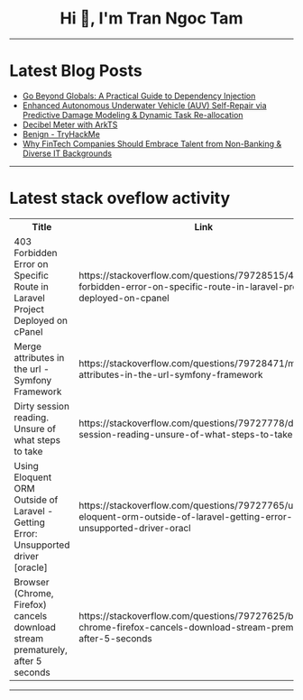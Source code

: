 <h1 align="center">Hi 👋, I'm Tran Ngoc Tam</h1>

---

# Latest Blog Posts 
<!-- BLOG-POST-LIST:START -->
- [Go Beyond Globals: A Practical Guide to Dependency Injection](https://dev.to/cliffdoyle/go-beyond-globals-a-practical-guide-to-dependency-injection-3i67)
- [Enhanced Autonomous Underwater Vehicle &lpar;AUV&rpar; Self-Repair via Predictive Damage Modeling &amp; Dynamic Task Re-allocation](https://dev.to/freederia-research/enhanced-autonomous-underwater-vehicle-auv-self-repair-via-predictive-damage-modeling-dynamic-2j4f)
- [Decibel Meter with ArkTS](https://dev.to/harmonyos/decibel-meter-with-arkts-2b9l)
- [Benign - TryHackMe](https://dev.to/forrestcaffray/benign-tryhackme-299h)
- [Why FinTech Companies Should Embrace Talent from Non-Banking &amp; Diverse IT Backgrounds](https://dev.to/tracywhodoesnot/why-fintech-companies-should-embrace-talent-from-non-banking-diverse-it-backgrounds-1oe0)
<!-- BLOG-POST-LIST:END -->

---

# Latest stack oveflow activity
<table>
  <tr><th>Title</th><th>Link</th></tr>
  <!-- STACKOVERFLOW:START --><tr><td>403 Forbidden Error on Specific Route in Laravel Project Deployed on cPanel</td><td>https://stackoverflow.com/questions/79728515/403-forbidden-error-on-specific-route-in-laravel-project-deployed-on-cpanel</td></tr><tr><td>Merge attributes in the url - Symfony Framework</td><td>https://stackoverflow.com/questions/79728471/merge-attributes-in-the-url-symfony-framework</td></tr><tr><td>Dirty session reading. Unsure of what steps to take</td><td>https://stackoverflow.com/questions/79727778/dirty-session-reading-unsure-of-what-steps-to-take</td></tr><tr><td>Using Eloquent ORM Outside of Laravel - Getting Error: Unsupported driver [oracle]</td><td>https://stackoverflow.com/questions/79727765/using-eloquent-orm-outside-of-laravel-getting-error-unsupported-driver-oracl</td></tr><tr><td>Browser &lpar;Chrome, Firefox&rpar; cancels download stream prematurely, after 5 seconds</td><td>https://stackoverflow.com/questions/79727625/browser-chrome-firefox-cancels-download-stream-prematurely-after-5-seconds</td></tr><!-- STACKOVERFLOW:END -->
</table>

---


